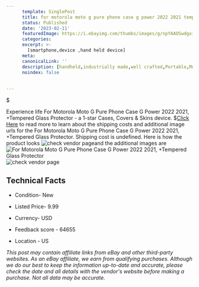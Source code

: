 ```yaml
---
      template: SinglePost
      title: for motorola moto g pure phone case g power 2022 2021 tempered glass protector
      status: Published
      date: '2023-02-11'
      featuredImage: https://i.ebayimg.com/thumbs/images/g/npYAAOSwdgxiYZwj/s-l225.jpg
      categories: 
      excerpt: >-
        [smartphone,device ,hand held device]
      meta:
      canonicalLink: ''
      description: [handheld,industrially made,well crafted,Portable,Mobile,Compact,Convenient,Lightweight,Maneuverable,Man-portable,Miniature,Carriable,Hand-held,Light,Holdable,Transportable,Mobile device,Pocket-sized,On-the-go,Wireless,Cordless,Compact size,Convenient size, smartphone,device ,hand held device]
      noindex: false
      
        
---
```

$

Experience life For Motorola Moto G Pure Phone Case G Power 2022 2021, +Tempered Glass Protector - a 1-star Cases, Covers & Skins device.
$[Click Here](https://www.ebay.com/itm/275158608964?hash=item4010bb2c44%3Ag%3AnpYAAOSwdgxiYZwj&amdata=enc%3AAQAHAAAA4GFf7XmXsYPyjsPGkHXH0UWAD8dec4wqqXPfBSYp7LqPqTuqffT6lVfh6AtxtRjkh520qMohR30inrRPmUId0tIfVPBpoAUJ6wdulFHb0KHjOXiqBTBDHO6AIwL5ti0%2BFGC3y1rNwsllF5WJGTGiGTXELUxiooMj92V9vmEG2ueev2dbtCANsxX8Ahd86CaIONIe37lRmqrG1gx8JpkRY02pp7Wmwc3LHXLqeoLdl4%2BrtgTjKXJwBmcqFF5SR7s8BsbJ4sKAI5x0rxsK2A7oNvG1kvZYYIEZCbKd3as6S5%2BO&mkevt=1&mkcid=1&mkrid=711-53200-19255-0&campid=%253CePNCampaignId%253E&customid=%253CreferenceId%253E&toolid=10049) to read more to learn about the shipping costs and additional image urls for the For Motorola Moto G Pure Phone Case G Power 2022 2021, +Tempered Glass Protector. Shipping cost is undefined. Here is how the product looks ![check vendor page](https://i.ebayimg.com/thumbs/images/g/npYAAOSwdgxiYZwj/s-l225.jpg)and the additional images are![For Motorola Moto G Pure Phone Case G Power 2022 2021, +Tempered Glass Protector](https://i.ebayimg.com/images/g/npYAAOSwdgxiYZwj/s-l1600.jpg)![check vendor page](https://origin-galleryplus.ebayimg.com/ws/web/275158608964_2_0_1/225x225.jpg,https://origin-galleryplus.ebayimg.com/ws/web/275158608964_3_0_1/225x225.jpg,https://origin-galleryplus.ebayimg.com/ws/web/275158608964_4_0_1/225x225.jpg,https://origin-galleryplus.ebayimg.com/ws/web/275158608964_5_0_1/225x225.jpg,https://origin-galleryplus.ebayimg.com/ws/web/275158608964_6_0_1/225x225.jpg,https://origin-galleryplus.ebayimg.com/ws/web/275158608964_7_0_1/225x225.jpg)



 ## Technical Facts 



     
      

 - Condition- New 


      

 - Listed Price- 9.99 


      

 - Currency- USD 


      

 - Feedback score - 64655 


      

 - Location - US 


      
      

 *_This post may contain affiliate links from eBay and other third-party websites. As an eBay affiliate, we earn from qualifying purchases. Although we do our best to keep the information up-to-date and accurate, please check the date and all details with the vendor's website before making a purchase. Not all data may be accurate._*






